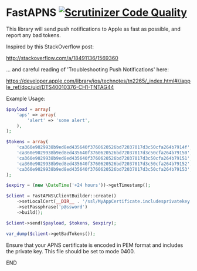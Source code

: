 FastAPNS [![Scrutinizer Code Quality](https://scrutinizer-ci.com/g/samtny/fastapns/badges/quality-score.png?b=master)](https://scrutinizer-ci.com/g/samtny/fastapns/?branch=master)
==========

This library will send push notifications to Apple as fast as possible, and report any bad tokens.

Inspired by this StackOverflow post:

http://stackoverflow.com/a/18491136/1569360

...  and careful reading of 'Troubleshooting Push Notifications' here:

https://developer.apple.com/library/ios/technotes/tn2265/_index.html#//apple_ref/doc/uid/DTS40010376-CH1-TNTAG44

Example Usage:

```php
$payload = array(
    'aps' => array(
        'alert' => 'some alert',
    ),
);

$tokens = array(
    'ca360e9029938b9ed8ed435640f3760620526bd72037017d3c50cfa264b7914f',
    'ca360e9029938b9ed8ed435640f3760620526bd72037017d3c50cfa264b79150',
    'ca360e9029938b9ed8ed435640f3760620526bd72037017d3c50cfa264b79151',
    'ca360e9029938b9ed8ed435640f3760620526bd72037017d3c50cfa264b79152',
    'ca360e9029938b9ed8ed435640f3760620526bd72037017d3c50cfa264b79153',
);

$expiry = (new \DateTime('+24 hours'))->getTimestamp();

$client = FastAPNS\ClientBuilder::create()
    ->setLocalCert(__DIR__ . '/ssl/MyAppCertificate.includesprivatekey.pem')
    ->setPassphrase('p@ssword')
    ->build();

$client->send($payload, $tokens, $expiry);

var_dump($client->getBadTokens());
```

Ensure that your APNS certificate is encoded in PEM format and includes the private key.  This file should be set to mode 0400.

END
